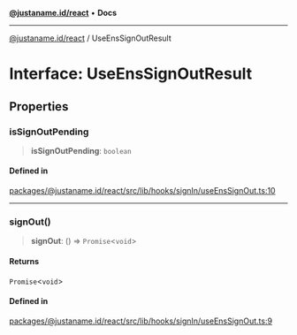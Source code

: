 [**@justaname.id/react**](../README.md) • **Docs**

***

[@justaname.id/react](../globals.md) / UseEnsSignOutResult

# Interface: UseEnsSignOutResult

## Properties

### isSignOutPending

> **isSignOutPending**: `boolean`

#### Defined in

[packages/@justaname.id/react/src/lib/hooks/signIn/useEnsSignOut.ts:10](https://github.com/JustaName-id/JustaName-sdk/blob/dc845c10af242e3ca87d95ef392516ac0bfa8b95/packages/@justaname.id/react/src/lib/hooks/signIn/useEnsSignOut.ts#L10)

***

### signOut()

> **signOut**: () => `Promise`\<`void`\>

#### Returns

`Promise`\<`void`\>

#### Defined in

[packages/@justaname.id/react/src/lib/hooks/signIn/useEnsSignOut.ts:9](https://github.com/JustaName-id/JustaName-sdk/blob/dc845c10af242e3ca87d95ef392516ac0bfa8b95/packages/@justaname.id/react/src/lib/hooks/signIn/useEnsSignOut.ts#L9)
